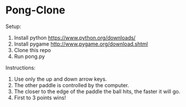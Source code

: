Pong-Clone
==========

Setup:

1. Install python https://www.python.org/downloads/
2. Install pygame http://www.pygame.org/download.shtml
3. Clone this repo
4. Run pong.py


Instructions:

1. Use only the up and down arrow keys.
2. The other paddle is controlled by the computer.
3. The closer to the edge of the paddle the ball hits, the faster it will go.
4. First to 3 points wins! 
